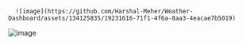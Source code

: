       ![image](https://github.com/Harshal-Meher/Weather-Dashboard/assets/134125835/19231616-71f1-4f6a-8aa3-4eacae7b5019)

![image](https://github.com/Harshal-Meher/Weather-Dashboard/assets/134125835/41a5aa81-844b-47c7-b00e-0cfe91a3613b)
